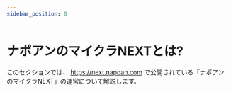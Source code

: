 ```yaml
---
sidebar_position: 0
---
```


# ナポアンのマイクラNEXTとは?

このセクションでは、 https://next.napoan.com で公開されている「ナポアンのマイクラNEXT」の運営について解説します。
